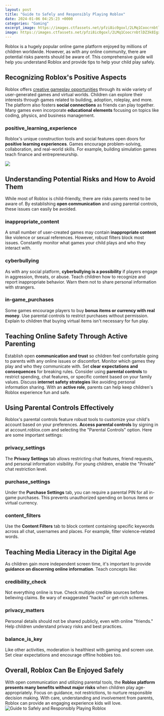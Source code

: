 ```yaml
---
layout: post
title: "Guide to Safely and Responsibly Playing Roblox"
date: 2024-01-06 04:25:23 +0000
categories: "Gaming"
excerpt_image: https://images.ctfassets.net/pfzi8ic0goxl/2LMq1CoocrnbtlDZ3k8Igx/89feb94f7affdb959d92b15e06444316/Roblox_1680x1050.png?w=3000&amp;h=1570&amp;fit=fill&amp;f=faces&amp;fm=jpg&amp;q=82
image: https://images.ctfassets.net/pfzi8ic0goxl/2LMq1CoocrnbtlDZ3k8Igx/89feb94f7affdb959d92b15e06444316/Roblox_1680x1050.png?w=3000&amp;h=1570&amp;fit=fill&amp;f=faces&amp;fm=jpg&amp;q=82
---
```


Roblox is a hugely popular online game platform enjoyed by millions of children worldwide. However, as with any online community, there are potential risks parents should be aware of. This comprehensive guide will help you understand Roblox and provide tips to help your child play safely.
## Recognizing Roblox's Positive Aspects
Roblox offers [creative gameplay opportunities](https://store.fi.io.vn/i-work-all-day-lohng-so-my-german-shepherd-live-a-good-life) through its wide variety of user-generated games and virtual worlds. Children can explore their interests through games related to building, adoption, roleplay, and more. The platform also fosters **social connections** as friends can play together. Many games even incorporate **educational elements** focusing on topics like coding, physics, and business management. 
### positive_learning_experience
Roblox's unique construction tools and social features open doors for **positive learning experiences**. Games encourage problem-solving, collaboration, and real-world skills. For example, building simulation games teach finance and entrepreneurship.

![](https://funtechsummercamps.com/blog/wp-content/uploads/2021/04/4-benefits-playing-roblox.jpg)
## Understanding Potential Risks and How to Avoid Them 
While most of Roblox is child-friendly, there are risks parents need to be aware of. By establishing **open communication** and using parental controls, these issues can easily be avoided.
### inappropriate_content
A small number of user-created games may contain **inappropriate content** like violence or sexual references. However, robust filters block most issues. Constantly monitor what games your child plays and who they interact with. 
### cyberbullying
As with any social platform, **cyberbullying is a possibility** if players engage in aggression, threats, or abuse. Teach children how to recognize and report inappropriate behavior. Warn them not to share personal information with strangers.
### in-game_purchases  
Some games encourage players to buy **bonus items or currency with real money**. Use parental controls to restrict purchases without permission. Explain to children that buying virtual items isn't necessary for fun play.
## Teaching Online Safety Through Active Parenting
Establish open **communication and trust** so children feel comfortable going to parents with any online issues or discomfort. Monitor which games they play and who they communicate with. Set **clear expectations and consequences** for breaking rules. Consider using **parental controls** to restrict spending, chat features, or specific content based on your family values. Discuss **internet safety strategies** like avoiding personal information sharing. With an **active role**, parents can help keep children's Roblox experience fun and safe.
## Using Parental Controls Effectively  
Roblox's parental controls feature robust tools to customize your child's account based on your preferences. **Access parental controls** by signing in at account.roblox.com and selecting the "Parental Controls" option. Here are some important settings:
### privacy_settings
The **Privacy Settings** tab allows restricting chat features, friend requests, and personal information visibility. For young children, enable the "Private" chat restriction level. 
### purchase_settings  
Under the **Purchase Settings** tab, you can require a parental PIN for all in-game purchases. This prevents unauthorized spending on bonus items or virtual currency.
### content_filters
Use the **Content Filters** tab to block content containing specific keywords across all chat, usernames and places. For example, filter violence-related words.
## Teaching Media Literacy in the Digital Age
As children gain more independent screen time, it's important to provide **guidance on discerning online information**. Teach concepts like:
### credibility_check  
Not everything online is true. Check multiple credible sources before believing claims. Be wary of exaggerated "hacks" or get-rich schemes.  
### privacy_matters
Personal details should not be shared publicly, even with online "friends." Help children understand privacy risks and best practices.
### balance_is_key
Like other activities, moderation is healthiest with gaming and screen use. Set clear expectations and encourage offline hobbies too.
## Overall, Roblox Can Be Enjoyed Safely
With open communication and utilizing parental tools, the **Roblox platform presents many benefits without major risks** when children play age-appropriately. Focus on guidance, not restrictions, to nurture responsible decision making. With care, understanding and involvement from parents, Roblox can provide an engaging experience kids will love.
![Guide to Safely and Responsibly Playing Roblox](https://images.ctfassets.net/pfzi8ic0goxl/2LMq1CoocrnbtlDZ3k8Igx/89feb94f7affdb959d92b15e06444316/Roblox_1680x1050.png?w=3000&amp;h=1570&amp;fit=fill&amp;f=faces&amp;fm=jpg&amp;q=82)